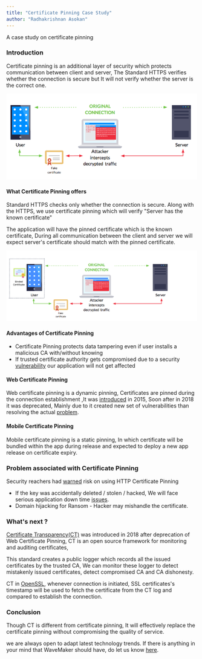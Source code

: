 ```yaml
---
title: "Certificate Pinning Case Study"
author: "Radhakrishnan Asokan"
---
```


A case study on certificate pinning

<!--truncate-->



### Introduction

Certificate pinning is an additional layer of security which protects communication between client and server, The Standard HTTPS verifies whether the connection is secure but It will not verify whether the server is the correct one.

![MITM](/learn/assets/mitmdiagram.png)


#### What Certificate Pinning offers
Standard HTTPS checks only whether the connection is secure. Along with the HTTPS, we use certificate pinning which will verify "Server has the known certificate"

The application will have the pinned certificate which is the known certificate, During all communication between the client and server we will expect server's certificate should match with the pinned certificate.

![MITM](/learn/assets/nomitmdiagram.png)


#### Advantages of Certificate Pinning
* Certificate Pinning protects data tampering even if user installs a malicious CA with/without knowing
* If trusted certificate authority gets compromised due to a security [vulnerability](https://en.wikipedia.org/wiki/Certificate_authority#CA_compromise) our application will not get affected


#### Web Certificate Pinning
Web certificate pinning is a dynamic pinning, Certificates are pinned during the connection establishment ,It was [introduced](https://developer.mozilla.org/en-US/docs/Web/HTTP/Public_Key_Pinning) in 2015, Soon after in 2018 it was deprecated, Mainly due to it created new set of vulnerabilities than resolving the actual [problem](https://scotthelme.co.uk/using-security-features-to-do-bad-things/).

#### Mobile Certificate Pinning
Mobile certificate pinning is a static pinning, In which certificate will be bundled within the app during release and expected to deploy a new app release on certificate expiry.


### Problem associated with Certificate Pinning
Security reachers had [warned](https://scotthelme.co.uk/im-giving-up-on-hpkp/) risk on using HTTP Certificate Pinning

* If the key was accidentally deleted / stolen / hacked, We will face serious application down time [issues](https://www.smashingmagazine.com/be-afraid-of-public-key-pinning/).
* Domain hijacking for Ransom - Hacker may mishandle the certificate.

### What's next ?
[Certificate Transparency(CT)](http://www.certificate-transparency.org/what-is-ct) was introduced in 2018 after deprecation of Web Certificate Pinning, CT is an open source framework for monitoring and auditing certificates,

This standard creates a public logger which records all the issued certificates by the trusted CA, We can monitor these logger to detect mistakenly issued certificates, detect compromised CA and CA dishonesty.

CT in [OpenSSL](http://www.certificate-transparency.org/certificate-transparency-in-openssl), whenever connection is initiated, SSL certificates's timestamp will be used to fetch the certificate from the CT log and compared to establish the connection.


### Conclusion
Though CT is different from certificate pinning, It will effectively replace the certificate pinning without compromising the quality of service.

we are always open to adapt latest technology trends. If there is anything in your mind that WaveMaker should have, do let us know [here](mailto:info@wavemaker.com).


